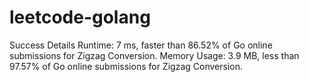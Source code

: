 # leetcode-golang

Success
Details 
Runtime: 7 ms, faster than 86.52% of Go online submissions for Zigzag Conversion.
Memory Usage: 3.9 MB, less than 97.57% of Go online submissions for Zigzag Conversion.
